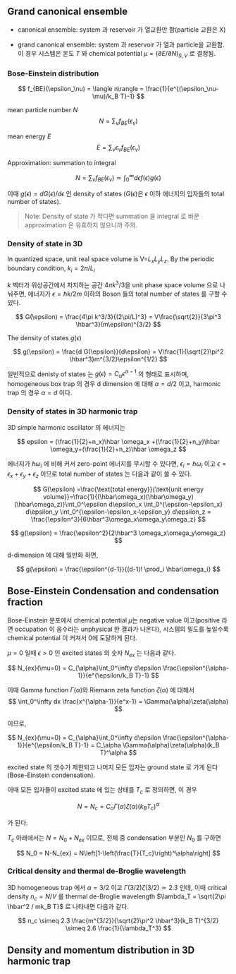 

## Grand canonical ensemble

* canonical ensemble: system 과 reservoir 가 열교환만 함(particle 교환은 X)

* grand canonical ensemble: system 과 reservoir 가 열과 particle을 교환함. 이 경우 시스템은 온도 $T$ 와 chemical potential $\mu = (\partial E/\partial N)_{S,V}$ 로 결정됨.

### Bose-Einstein distribution

$$
f_{BE}(\epsilon_\nu) = \langle n\rangle = \frac{1}{e^{(\epsilon_\nu-\mu)/k_B T}-1}
$$

mean particle number $N$
$$
N = \sum_{\nu} f_{BE}(\epsilon_\nu)
$$

mean energy $E$
$$
E= \sum_{\nu} \epsilon_\nu f_{BE}(\epsilon_\nu) 
$$

Approximation: summation to integral 

$$
N = \sum_{\nu} f_{BE}(\epsilon_\nu) \simeq \int_0^{\infty} d\epsilon f(\epsilon) g(\epsilon)
$$

이때 $g(\epsilon)= d G(\epsilon)/d \epsilon$ 인 density of states ($G(\epsilon)$은 $\epsilon$ 이하 에너지의 입자들의 total number of states).

> Note: Density of state 가 작다면 summation 을 integral 로 바꾼 approximation 은 유효하지 않으니까 주의.

### Density of state in 3D

In quantized space, unit real space volume is V=$L_x L_y L_z$. By the periodic boundary condition, $k_i=2\pi/L_i$

$k$ 벡터가 위상공간에서 차지하는 공간 $4\pi k^3/3$을 unit phase space volume 으로 나눠주면, 에너지가 $\epsilon = \hbar k/2m$ 이하의 Boson 들의 total number of states 를 구할 수 있다.

$$
G(\epsilon) = \frac{4\pi k^3/3}{(2\pi/L)^3} = V\frac{\sqrt{2}}{3\pi^3 \hbar^3}(m\epsilon)^{3/2}
$$

The density of states $g(\epsilon)$

$$
g(\epsilon) = \frac{d G(\epsilon)}{d\epsilon} = V\frac{1}{\sqrt{2}\pi^2 \hbar^3}m^{3/2}\epsilon^{1/2}
$$

일반적으로 denisty of states 는 $g(\epsilon)=C_{\alpha}\epsilon^{\alpha-1}$ 의 형태로 표시하며, homogeneous box trap 의 경우 d dimension 에 대해 $\alpha=d/2$ 이고, harmonic trap 의 경우 $\alpha=d$ 이다.

### Density of states in 3D harmonic trap

3D simple harmonic oscillator 의 에너지는

$$
epsilon = (\frac{1}{2}+n_x)\hbar \omega_x +(\frac{1}{2}+n_y)\hbar \omega_y+(\frac{1}{2}+n_z)\hbar \omega_z
$$

에너지가 $\hbar\omega_i$ 에 비해 커서 zero-point 에너지를 무시할 수 있다면, $\epsilon_i=\hbar\omega_i$ 이고 $\epsilon = \epsilon_x+\epsilon_y+\epsilon_z$ 이므로 total number of states 는 다음과 같이 쓸 수 있다.

$$
G(\epsilon) =\frac{\text{total energy}}{\text{unit energy volume}}=\frac{1}{(\hbar\omega_x)(\hbar\omega_y)(\hbar\omega_z)}\int_0^\epsilon d\epsilon_x \int_0^{\epsilon-\epsilon_x} d\epsilon_y \int_0^{\epsilon-\epsilon_x-\epsilon_y} d\epsilon_z = \frac{\epsilon^3}{6\hbar^3\omega_x\omega_y\omega_z}
$$

$$
g(\epsilon) = \frac{\epsilon^2}{2\hbar^3 \omega_x\omega_y\omega_z}
$$

d-dimension 에 대해 일반화 하면, 

$$
g(\epsilon) = \frac{\epsilon^{d-1}}{(d-1)! \prod_i \hbar\omega_i}
$$

## Bose-Einstein Condensation and condensation fraction

Bose-Einstein 분포에서 chemical potential $\mu$는 negative value 이고(positive 라면 occupation 이 음수라는 unphysical 한 결과가 나온다), 시스템의 밀도를 높일수록 chemical potential 이 커져서 0에 도달하게 된다.

$\mu=0$ 일때 $\epsilon >0$ 인 excited states 의 숫자 $N_{ex}$ 는 다음과 같다.

$$
N_{ex}(\mu=0) = C_{\alpha}\int_0^\infty d\epsilon \frac{\epsilon^{\alpha-1}}{e^{\epsilon/k_B T}-1}
$$

이때 Gamma function $\Gamma(\alpha)$와 Riemann zeta function $\zeta (\alpha)$ 에 대해서
$$
\int_0^\infty dx \frac{x^{\alpha-1}}{e^x-1} = \Gamma(\alpha)\zeta(\alpha)
$$ 

이므로, 

$$
N_{ex}(\mu=0) = C_{\alpha}\int_0^\infty d\epsilon \frac{\epsilon^{\alpha-1}}{e^{\epsilon/k_B T}-1} = C_\alpha \Gamma(\alpha)\zeta(\alpha)(k_B T)^\alpha
$$

excited state 의 갯수가 제한되고 나머지 모든 입자는 ground state 로 가게 된다 (Bose-Einstein condensation).

이때 모든 입자들이 excited state 에 있는 상태를 $T_c$ 로 정의하면, 이 경우 

$$
N=N_c=C_\alpha \Gamma(\alpha)\zeta(\alpha)(k_B T_c)^\alpha
$$

가 된다.

$T_c$ 아래에서는 $N=N_0+N_{ex}$ 이므로, 전체 중 condensation 부분인 $N_0$ 를 구하면

$$
N_0 = N-N_{ex} = N\left[1-\left(\frac{T}{T_c}\right)^\alpha\right]
$$

### Critical density and thermal de-Broglie wavelength

3D homogeneous trap 에서 $\alpha=3/2$ 이고 $\Gamma(3/2)\zeta(3/2)\simeq 2.3$ 인데, 이때 critical density $n_c=N/V$ 를 thermal de-Broglie wavelength $\lambda_T = \sqrt{2\pi \hbar^2 / mk_B T}$ 로 나타내면 다음과 같다.

$$
n_c \simeq 2.3 \frac{m^{3/2}}{\sqrt{2}\pi^2 \hbar^3}(k_B T)^{3/2} \simeq 2.6 \frac{1}{\lambda_T^3}
$$

## Density and momentum distribution in 3D harmonic trap